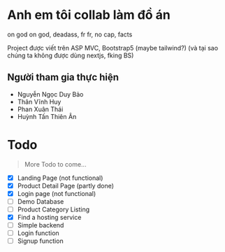 # Anh em tôi collab làm đồ án
on god on god, deadass, fr fr, no cap, facts

Project được viết trên ASP MVC, Bootstrap5 (maybe tailwind?) (và tại sao chúng ta không được dùng nextjs, fking BS)

## Người tham gia thực hiện
  - Nguyễn Ngọc Duy Bảo
  - Thân Vĩnh Huy
  - Phan Xuân Thái
  - Huỳnh Tấn Thiên Ân

# Todo
> More Todo to come...
- [x] Landing Page (not functional)
- [x] Product Detail Page (partly done)
- [x] Login page (not functional)
- [ ] Demo Database
- [ ] Product Category Listing
- [x] Find a hosting service
- [ ] Simple backend
- [ ] Login function
- [ ] Signup function
